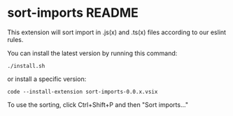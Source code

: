 # sort-imports README

This extension will sort import in .js(x) and .ts(x) files according to our eslint rules.

You can install the latest version by running this command:

```
./install.sh
```

or install a specific version:

```
code --install-extension sort-imports-0.0.x.vsix
```

To use the sorting, click Ctrl+Shift+P and then "Sort imports..."
